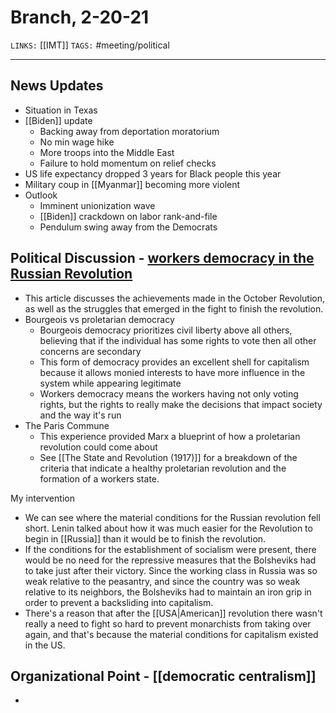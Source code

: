 # Branch, 2-20-21
`LINKS:` [[IMT]]
`TAGS:` #meeting/political 

---
## News Updates
- Situation in Texas
- [[Biden]] update
	- Backing away from deportation moratorium
	- No min wage hike
	- More troops into the Middle East
	- Failure to hold momentum on relief checks
- US life expectancy dropped 3 years for Black people this year
- Military coup in [[Myanmar]] becoming more violent
- Outlook
	- Imminent unionization wave
	- [[Biden]] crackdown on labor rank-and-file
	- Pendulum swing away from the Democrats

## Political Discussion - [workers democracy in the Russian Revolution](https://www.marxist.com/workers-democracy-in-the-russian-revolution-part-one.htm)
- This article discusses the achievements made in the October Revolution, as well as the struggles that emerged in the fight to finish the revolution.
- Bourgeois vs proletarian democracy
	- Bourgeois democracy prioritizes civil liberty above all others, believing that if the individual has some rights to vote then all other concerns are secondary
	- This form of democracy provides an excellent shell for capitalism because it allows monied interests to have more influence in the system while appearing legitimate
	- Workers democracy means the workers having not only voting rights, but the rights to really make the decisions that impact society and the way it's run
- The Paris Commune
	- This experience provided Marx a blueprint of how a proletarian revolution could come about
	- See [[The State and Revolution (1917)]] for a breakdown of the criteria that indicate a healthy proletarian revolution and the formation of a workers state. 

My intervention
- We can see where the material conditions for the Russian revolution fell short. Lenin talked about how it was much easier for the Revolution to begin in [[Russia]] than it would be to finish the revolution. 
- If the conditions for the establishment of socialism were present, there would be no need for the repressive measures that the Bolsheviks had to take just after their victory. Since the working class in Russia was so weak relative to the peasantry, and since the country was so weak relative to its neighbors, the Bolsheviks had to maintain an iron grip in order to prevent a backsliding into capitalism. 
- There's a reason that after the [[USA|American]] revolution there wasn't really a need to fight so hard to prevent monarchists from taking over again, and that's because the material conditions for capitalism existed in the US. 

## Organizational Point - [[democratic centralism]]
- 
